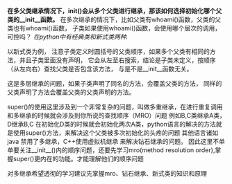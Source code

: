 **在多父类继承情况下，__init__()会从多个父类进行继承，那该如何选择初始化哪个父类的__init__函数。**
在多次继承的情况下，比如父类有whoami()函数，父类的父类也有whoami()函数，
子类如果使用whoami()函数，会使用哪个层次的调用，可控吗？
_在python中有经典类和新式类两种._


以新式类为例，
注意子类定义时圆括号的父类顺序，如果多个父类有相同的方法，并且子类里面没有声明，
它会从左至右搜索，结论是子类未定义，按顺序（从左向右）查找父类是否包含该方法，
与是不是__init__函数无关。

这是多层继承的问题，如果子类声明了同名的方法，会覆盖父类的方法，
同样的父类声明了方法会覆盖父类的父类声明的方法。


super()的使用这里涉及到一个非常复杂的问题，叫做多重继承，在进行重复调用和多继承的时候就会涉及到你所说的查找顺序（MRO）问题
例如B,C类继承A类，D继承B,C 在初始化D类的时候就会初始化两次A类，python语言的解决的方法就是使用super()方法，来解决这个父类被多次初始化的头疼的问题
其他语言诸如java 禁用了多继承，C++使用虚拟机继承 来解决钻石继承的问题。
因此这里不单单要关注__init__()内的顺序问题，还要先学习mro(method resolution order),掌握super()更内在的功能。才能理解他们的顺序问题


对多继承希望透彻的学习建议先掌握mro、钻石继承、新式类的知识和原理
